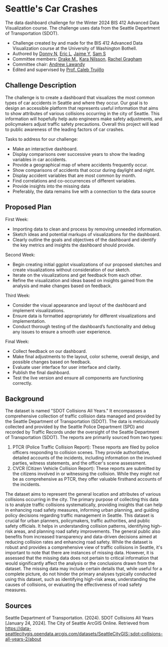 # Seattle's Car Crashes
The data dashboard challenge for the Winter 2024 BIS 412 Advanced Data Visualization course. The challenge uses data from the Seattle Department of Transportation (SDOT).
- Challenge created by and made for the BIS 412 Advanced Data Visualization course at the University of Washington Bothell.
- Authored by [Donny N](https://github.com/donnyn-2021674), [Eric L](https://github.com/ljh2001uw), [Jaime Y](https://github.com/lyazzie1), [Sam S](https://github.com/sam-studer)
- Committee members: [Drake M.](https://github.com/drakemon), [Kara Nilsson](https://github.com/karanilsson), [Rachel Gragham](https://github.com/rachelfgraham)
- Committee chair: [Andrew Lawandy](https://github.com/andrewLawandy)
- Edited and supervised by [Prof. Caleb Trujillo](https://github.com/calebtru)

## Challenge Description

The challenge is to create a dashboard that visualizes the most common types of car accidents in Seattle and where they occur. Our goal is to design an accessible platform that represents useful information that aims to show attributes of various collisions occurring in the city of Seattle. This information will hopefully help auto engineers make safety adjustments, and policymakers adjust traffic safety precautions. Overall this project will lead to public awareness of the leading factors of car crashes. 

Tasks to address for our challenge:
- Make an interactive dashboard.
- Display comparisons over successive years to show the leading variables in car accidents.
- Provide a geographical map of where accidents frequently occur.
- Show comparisons of accidents that occur during daylight and night.
- Display accident variables that are most common by month.
- Find correlations and co-occurrences of different variables.
- Provide insights into the missing data
- Preferably, the data remains live with a connection to the data source

## Proposed Plan

First Week:
- Importing data to clean and process by removing unneeded information.
- Sketch ideas and potential markups of visualizations for the dashboard.
- Clearly outline the goals and objectives of the dashboard and identify the key metrics and insights the dashboard should provide.

Second Week:
- Begin creating initial ggplot visualizations of our proposed sketches and create visualizations without consideration of our sketch.
- Iterate on the visualizations and get feedback from each other.
- Refine the visualization and ideas based on insights gained from the analysis and make changes based on feedback.

Third Week:
- Consider the visual appearance and layout of the dashboard and implement visualizations.
- Ensure data is formatted appropriately for different visualizations and implementation.
- Conduct thorough testing of the dashboard’s functionality and debug any issues to ensure a smooth user experience.

Final Week:
- Collect feedback on our dashboard.
- Make final adjustments to the layout, color scheme, overall design, and possible changes based on feedback.
- Evaluate user interface for user interface and clarity.
- Publish the final dashboard.
- Test the live version and ensure all components are functioning correctly.

## Background

The dataset is named "SDOT Collisions All Years." It encompasses a comprehensive collection of traffic collision data managed and provided by the Seattle Department of Transportation (SDOT). The data is meticulously collected and provided by the Seattle Police Department (SPD) and recorded by Traffic Records under the oversight of the Seattle Department of Transportation (SDOT). The reports are primarily sourced from two types:
1. PTCR (Police Traffic Collision Report): These reports are filed by police officers responding to collision scenes. They provide authoritative, detailed accounts of the incidents, including information on the involved parties, witness statements, and the officer's scene assessment.
2. CVCR (Citizen Vehicle Collision Report): These reports are submitted by the citizens involved in or witnessing the collision. While they might not be as comprehensive as PTCR, they offer valuable firsthand accounts of the incidents.

The dataset aims to represent the general location and attributes of various collisions occurring in the city. The primary purpose of collecting this data is to analyze traffic collisions systematically, providing insights that can help in enhancing road safety measures, informing urban planning, and guiding policy decisions regarding traffic management in Seattle. This dataset is crucial for urban planners, policymakers, traffic authorities, and public safety officials. It helps in understanding collision patterns, identifying high-risk areas, and planning road safety improvements. The general public also benefits from increased transparency and data-driven decisions aimed at reducing collision rates and enhancing road safety. While the dataset is robust and provides a comprehensive view of traffic collisions in Seattle, it's important to note that there are instances of missing data. However, it is assessed that the missing data does not pertain to critical information that would significantly affect the analysis or the conclusions drawn from the dataset. The missing data may include certain details that, while useful for a complete picture, do not hinder the primary analyses typically conducted using this dataset, such as identifying high-risk areas, understanding the causes of collisions, or evaluating the effectiveness of road safety measures.

## Sources
Seattle Department of Transportation. (2024). SDOT Collisions All Years [January 24, 2024]. The City of Seattle ArcGIS Online. Retrieved from https://data-seattlecitygis.opendata.arcgis.com/datasets/SeattleCityGIS::sdot-collisions-all-years-2/about
